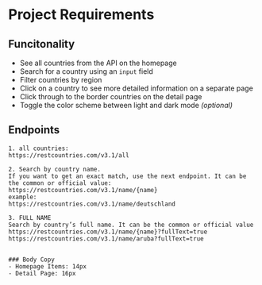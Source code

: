 # Project Requirements

## Funcitonality

- See all countries from the API on the homepage
- Search for a country using an `input` field
- Filter countries by region
- Click on a country to see more detailed information on a separate page
- Click through to the border countries on the detail page
- Toggle the color scheme between light and dark mode _(optional)_

## Endpoints

```text
1. all countries:
https://restcountries.com/v3.1/all

2. Search by country name.
If you want to get an exact match, use the next endpoint. It can be the common or official value:
https://restcountries.com/v3.1/name/{name}
example:
https://restcountries.com/v3.1/name/deutschland

3. FULL NAME
Search by country’s full name. It can be the common or official value
https://restcountries.com/v3.1/name/{name}?fullText=true
https://restcountries.com/v3.1/name/aruba?fullText=true


### Body Copy
- Homepage Items: 14px
- Detail Page: 16px

```
